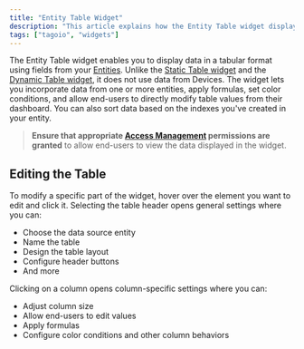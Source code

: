 ```yaml
---
title: "Entity Table Widget"
description: "This article explains how the Entity Table widget displays and manages entity-based data in a tabular format, and how to edit its general and column-specific settings. It covers data sources, user editing, formulas, color conditions, and sorting by entity indexes."
tags: ["tagoio", "widgets"]
---
```


The Entity Table widget enables you to display data in a tabular format using fields from your [Entities](link-to-entities). Unlike the [Static Table widget](link-to-static-table-widget) and the [Dynamic Table widget](link-to-dynamic-table-widget), it does not use data from Devices. The widget lets you incorporate data from one or more entities, apply formulas, set color conditions, and allow end-users to directly modify table values from their dashboard. You can also sort data based on the indexes you've created in your entity.

> **Ensure that appropriate [Access Management](link-to-access-management) permissions are granted** to allow end-users to view the data displayed in the widget.

## Editing the Table

To modify a specific part of the widget, hover over the element you want to edit and click it. Selecting the table header opens general settings where you can:
- Choose the data source entity
- Name the table
- Design the table layout
- Configure header buttons
- And more

Clicking on a column opens column-specific settings where you can:
- Adjust column size
- Allow end-users to edit values
- Apply formulas
- Configure color conditions and other column behaviors

<!-- Image placeholder removed for build -->